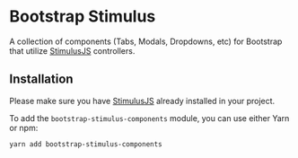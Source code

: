 # Bootstrap Stimulus

A collection of components (Tabs, Modals, Dropdowns, etc) for Bootstrap that utilize [StimulusJS](https://stimulusjs.org) controllers.

## Installation

Please make sure you have [StimulusJS](https://stimulusjs.org) already installed in your project.

To add the `bootstrap-stimulus-components` module, you can use either Yarn or npm:

```bash
yarn add bootstrap-stimulus-components
```
